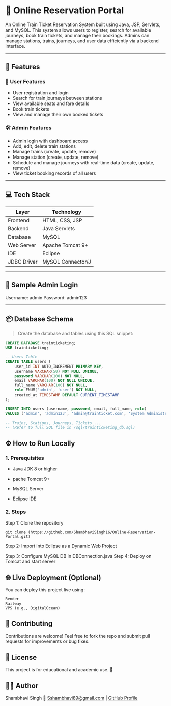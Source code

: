 
# 🚆 Online Reservation Portal

An Online Train Ticket Reservation System built using Java, JSP, Servlets, and MySQL. This system allows users to register, search for available journeys, book train tickets, and manage their bookings. Admins can manage stations, trains, journeys, and user data efficiently via a backend interface.

---

## 📌 Features

### 👤 User Features
- User registration and login
- Search for train journeys between stations
- View available seats and fare details
- Book train tickets
- View and manage their own booked tickets

### 🛠️ Admin Features
- Admin login with dashboard access
- Add, edit, delete train stations
- Manage trains (create, update, remove)
- Manage station (create, update, remove)
- Schedule and manage journeys with real-time data (create, update, remove)
- View ticket booking records of all users

---

## 💻 Tech Stack

| Layer        | Technology               |
|--------------|---------------------------|
| Frontend     | HTML, CSS, JSP            |
| Backend      | Java Servlets             |
| Database     | MySQL                     |
| Web Server   | Apache Tomcat 9+          |
| IDE          | Eclipse                   |
| JDBC Driver  | MySQL Connector/J         |


---

## 🧪 Sample Admin Login

Username: admin
Password: admin123


---

## 📦 Database Schema

> Create the database and tables using this SQL snippet:

```sql
CREATE DATABASE trainticketing;
USE trainticketing;

-- Users Table
CREATE TABLE users (
    user_id INT AUTO_INCREMENT PRIMARY KEY,
    username VARCHAR(50) NOT NULL UNIQUE,
    password VARCHAR(100) NOT NULL,
    email VARCHAR(100) NOT NULL UNIQUE,
    full_name VARCHAR(100) NOT NULL,
    role ENUM('admin', 'user') NOT NULL,
    created_at TIMESTAMP DEFAULT CURRENT_TIMESTAMP
);

INSERT INTO users (username, password, email, full_name, role) 
VALUES ('admin', 'admin123', 'admin@trainticket.com', 'System Administrator', 'admin');

-- Trains, Stations, Journeys, Tickets ...
-- (Refer to full SQL file in /sql/trainticketing_db.sql)


```


## ⚙️ How to Run Locally
### 1. Prerequisites
- Java JDK 8 or higher

- pache Tomcat 9+

- MySQL Server

- Eclipse IDE

### 2. Steps
 Step 1: Clone the repository
```
git clone (https://github.com/ShambhaviSingh16/Online-Reservation-Portal.git)
```

 Step 2: Import into Eclipse as a Dynamic Web Project

 Step 3: Configure MySQL DB in DBConnection.java
 Step 4: Deploy on Tomcat and start server


## 🌐 Live Deployment (Optional)
You can deploy this project live using:

```
Render
Railway
VPS (e.g., DigitalOcean)
```

## 🤝 Contributing
Contributions are welcome!
Feel free to fork the repo and submit pull requests for improvements or bug fixes.


## 📃 License
This project is for educational and academic use. 🚀


## 🙋‍♂️ Author
Shambhavi Singh
📧 Sshambhavi89@gmail.com | [GitHub Profile]( https://github.com/ShambhaviSingh16)
